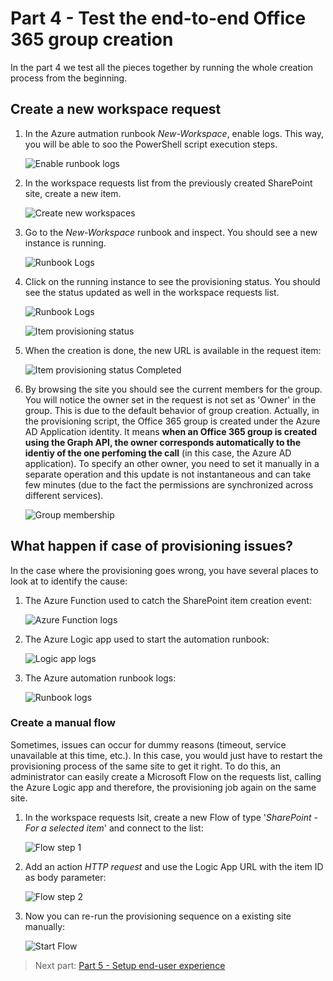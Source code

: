 # Part 4 - Test the end-to-end Office 365 group creation

In the part 4 we test all the pieces together by running the whole creation process from the beginning.

## Create a new workspace request

1. In the Azure autmation runbook _New-Workspace_, enable logs. This way, you will be able to soo the PowerShell script execution steps. 

    ![Enable runbook logs](/images/enable_logs.png)

2. In the workspace requests list from the previously created SharePoint site, create a new item.

    ![Create new workspaces](/images/create_new_workspace.png)

3. Go to the _New-Workspace_ runbook and inspect. You should see a new instance is running.

    ![Runbook Logs](/images/runbook_status1.png)

4. Click on the running instance to see the provisioning status. You should see the status updated as well in the workspace requests list.

    ![Runbook Logs](/images/runbook_status2.png)

    ![Item provisioning status](/images/item_provisioning_status.png)

5. When the creation is done, the new URL is available in the request item:

    ![Item provisioning status Completed](/images/creation_completed.png)

6. By browsing the site you should see the current members for the group. You will notice the owner set in the request is not set as 'Owner' in the group. This is due to the default behavior of group creation. Actually, in the provisioning script, the Office 365 group is created under the Azure AD Application identity. It means **when an Office 365 group is created using the Graph API, the owner corresponds automatically to the identiy of the one perfoming the call** (in this case, the Azure AD application). To specify an other owner, you need to set it manually in a separate operation and this update is not instantaneous and can take few minutes (due to the fact the permissions are synchronized across different services).

    ![Group membership](/images/group_membership.png)

## What happen if case of provisioning issues?

In the case where the provisioning goes wrong, you have several places to look at to identify the cause:

1. The Azure Function used to catch the SharePoint item creation event:

    ![Azure Function logs](/images/func_logd.png)

2. The Azure Logic app used to start the automation runbook:

    ![Logic app logs](/images/logicapp_logs.png)

3. The Azure automation runbook logs:

    ![Runbook logs](/images/runbook_logs.png)

### Create a manual flow

Sometimes, issues can occur for dummy reasons (timeout, service unavailable at this time, etc.). In this case, you would just have to restart the provisioning process of the same site to get it right. To do this, an administrator can easily create a Microsoft Flow on the requests list, calling the Azure Logic app and therefore, the provisioning job again on the same site.

1. In the workspace requests lsit, create a new Flow of type '_SharePoint - For a selected item_' and connect to the list:

    ![Flow step 1](/images/flow_step1.png)

2. Add an action _HTTP request_ and use the Logic App URL with the item ID as body parameter:

    ![Flow step 2](/images/flow_step2.png)

3. Now you can re-run the provisioning sequence on a existing site manually:

    ![Start Flow](/images/start_flow.png)

> Next part: [Part 5 - Setup end-user experience](./PART5.md)
